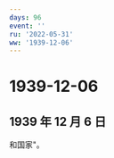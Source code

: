 ```yaml
---
days: 96
event: ''
ru: '2022-05-31'
ww: '1939-12-06'
---
```


# 1939-12-06

## 1939 年 12 月 6 日

和国家"。